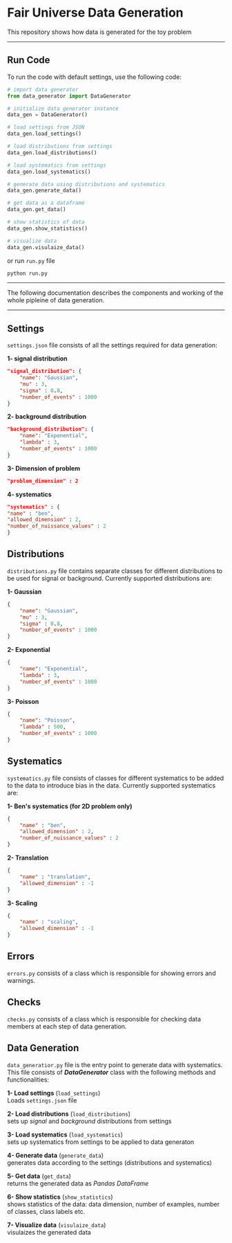 # Fair Universe Data Generation
This repository shows how data is generated for the toy problem
***

## Run Code
To run the code with default settings, use the following code:

```python
# import data generator
from data_generator import DataGenerator

# initialize data generator instance
data_gen = DataGenerator()

# load settings from JSON
data_gen.load_settings()

# load distributions from settings
data_gen.load_distributions()

# load systematics from settings
data_gen.load_systematics()

# generate data using distributions and systematics
data_gen.generate_data()

# get data as a dataframe
data_gen.get_data()

# show statistics of data
data_gen.show_statistics()

# visualize data
data_gen.visulaize_data()

```

or run `run.py` file 
```bash
python run.py
```
***

The following documentation describes the components and working of the whole pipleine of data generation. 

***


## Settings
`settings.json` file consists of all the settings required for data generation:

**1- signal distribution**
```json
"signal_distribution": {
    "name": "Gaussian",
    "mu" : 3,
    "sigma" : 0.8,
    "number_of_events" : 1000
}
```
**2- background distribution**
```json
"background_distribution": {
    "name": "Exponential",
    "lambda" : 3,
    "number_of_events" : 1000
}
```

**3- Dimension of problem**
```json
"problem_dimension" : 2
```
**4- systematics**
```json
"systematics" : {
"name" : "ben",
"allowed_dimension" : 2,
"number_of_nuissance_values" : 2
}
```

## Distributions
`distributions.py` file contains separate classes for different distributions to be used for signal or background. Currently supported distributions are:

**1- Gaussian**
```json
{
    "name": "Gaussian",
    "mu" : 3,
    "sigma" : 0.8,
    "number_of_events" : 1000
}
```
**2- Exponential**
```json
{
    "name": "Exponential",
    "lambda" : 3,
    "number_of_events" : 1000
}
```
**3- Poisson**
```json
{
    "name": "Poisson",
    "lambda" : 500,
    "number_of_events" : 1000
}
```

## Systematics
`systematics.py` file consists of classes for different systematics to be added to the data to introduce bias in the data. Currently supported systematics are:

**1- Ben's systematics (for 2D problem only)**
```json
{
    "name" : "ben",
    "allowed_dimension" : 2,
    "number_of_nuissance_values" : 2
}
```
**2- Translation**
```json
{
    "name" : "translation",
    "allowed_dimension" : -1
}
```
**3- Scaling**
```json
{
    "name" : "scaling",
    "allowed_dimension" : -1
}
```

## Errors
`errors.py` consists of a class which is responsible for showing errors and warnings.


## Checks
`checks.py` consists of a class which is responsible for checking data members at each step of data generation.


## Data Generation
`data_generatior.py` file is the entry point to generate data with systematics. This file consists of ***DataGenerator*** class with the following methods and functionalities:

**1- Load settings** (`load_settings`)  
Loads `settings.json` file 

**2- Load distributions** (`load_distributions`)  
sets up *signal* and *background* distributions from settings

**3- Load systematics** (`load_systematics`)  
sets up systematics from settings to be applied to data generaton

**4- Generate data** (`generate_data`)  
generates data according to the settings (distributions and systematics)

**5- Get data** (`get_data`)  
returns the generated data as *Pandas DataFrame*

**6- Show statistics** (`show_statistics`)  
shows statistics of the data: data dimension, number of examples, number of classes, class labels etc.

**7- Visualize data** (`visulaize_data`)   
visulaizes the generated data